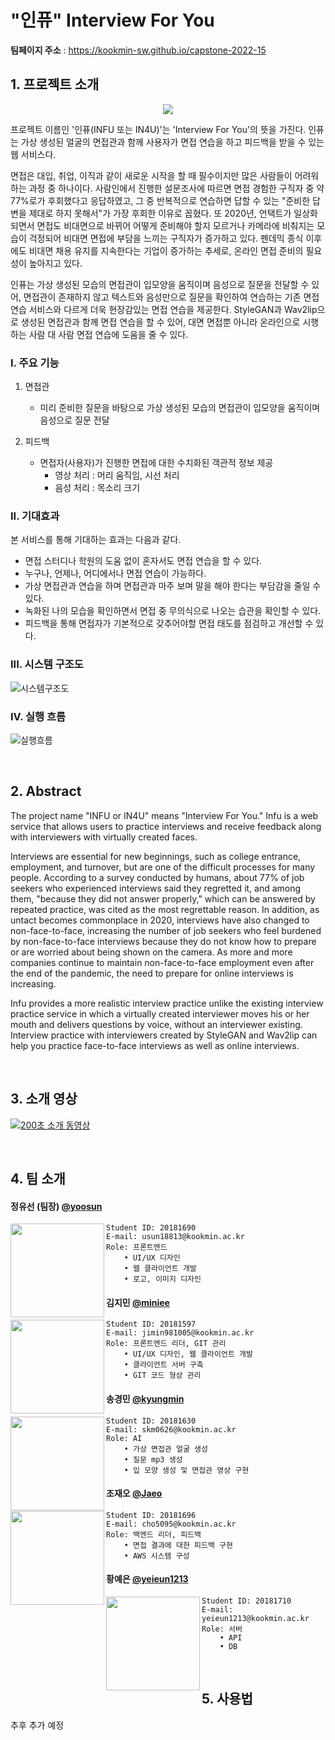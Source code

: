 # "인퓨" Interview For You

**팀페이지 주소** : https://kookmin-sw.github.io/capstone-2022-15

## 1. 프로젝트 소개
<p align="center"><img src="https://user-images.githubusercontent.com/39540525/158740938-f31ba6ad-a470-444c-b433-1924d181d633.png"></p>

프로젝트 이름인 '인퓨(INFU 또는 IN4U)'는 'Interview For You'의 뜻을 가진다. 
인퓨는 가상 생성된 얼굴의 면접관과 함께 사용자가 면접 연습을 하고 피드백을 받을 수 있는 웹 서비스다.

<!-- 이어서 프로젝트의 필요성에 대해 설명하겠습니다. -->
면접은 대입, 취업, 이직과 같이 새로운 시작을 할 때 필수이지만 많은 사람들이 어려워 하는 과정 중 하나이다.
사람인에서 진행한 설문조사에 따르면 면접 경험한 구직자 중 약 77%로가 후회했다고 응답하였고, 그 중 반복적으로 연습하면 답할 수 있는 "준비한 답변을 제대로 하지 못해서"가 가장 후회한 이유로 꼽혔다.
또 2020년, 언택트가 일상화 되면서 면접도 비대면으로 바뀌어 어떻게 준비해야 할지 모르거나 카메라에 비춰지는 모습이 걱정되어 비대면 면접에 부담을 느끼는 구직자가 증가하고 있다.
펜데믹 종식 이후에도 비대면 채용 유지를 지속한다는 기업이 증가하는 추세로, 온라인 면접 준비의 필요성이 높아지고 있다.

인퓨는 가상 생성된 모습의 면접관이 입모양을 움직이며 음성으로 질문을 전달할 수 있어, 면접관이 존재하지 않고 텍스트와 음성만으로 질문을 확인하여 연습하는 기존 면접 연습 서비스와 다르게 더욱 현장감있는 면접 연습을 제공한다.
StyleGAN과 Wav2lip으로 생성된 면접관과 함께 면접 연습을 할 수 있어, 대면 면접뿐 아니라 온라인으로 시행하는 사람 대 사람 면접 연습에 도움을 줄 수 있다.

<!-- 인퓨의 주요 기능 및 기대 효과는 다음과 같다. -->

<!-- 앞서 본 기존의 서비스들과 저희 인퓨의 차별점은 바로 면접관이 있다는 것입니다.  -->


### I. 주요 기능 

1.  면접관 
    - 미리 준비한 질문을 바탕으로 가상 생성된 모습의 면접관이 입모양을 움직이며 음성으로 질문 전달 
  
2. 피드백 
    - 면접자(사용자)가 진행한 면접에 대한 수치화된 객관적 정보 제공
        - 영상 처리 : 머리 움직임, 시선 처리 
        - 음성 처리 : 목소리 크기


### II. 기대효과

본 서비스를 통해 기대하는 효과는 다음과 같다.
- 면접 스터디나 학원의 도움 없이 혼자서도 면접 연습을 할 수 있다.
- 누구나, 언제나, 어디에서나 면접 연습이 가능하다.
- 가상 면접관과 연습을 하며 면접관과 마주 보며 말을 해야 한다는 부담감을 줄일 수 있다.
- 녹화된 나의 모습을 확인하면서 면접 중 무의식으로 나오는 습관을 확인할 수 있다.
- 피드백을 통해 면접자가 기본적으로 갖추어야할 면접 태도를 점검하고 개선할 수 있다.
 

### III. 시스템 구조도

![시스템구조도](https://user-images.githubusercontent.com/39400030/161415301-85eeded3-ab7d-420a-88b3-d9ce7bb8c17e.jpeg)
<!-- <img width="1440" alt="시스템구조도" src="https://user-images.githubusercontent.com/39400030/161415199-beed98b6-9382-4046-bf38-957439de9734.png"> -->


### IV. 실행 흐름 

![실행흐름](https://user-images.githubusercontent.com/39400030/161415304-4ee441bd-9f23-464f-bb90-4d053e1a8b66.jpeg)
 <!-- <img width="1440" alt="실행흐름" src="https://user-images.githubusercontent.com/39400030/161415203-c5c2d4ac-6bcd-4b46-b6d8-aaf868c4026e.png"> -->

<br>

## 2. Abstract
The project name "INFU or IN4U" means "Interview For You."
Infu is a web service that allows users to practice interviews and receive feedback along with interviewers with virtually created faces.

Interviews are essential for new beginnings, such as college entrance, employment, and turnover, but are one of the difficult processes for many people.
According to a survey conducted by humans, about 77% of job seekers who experienced interviews said they regretted it, and among them, "because they did not answer properly," which can be answered by repeated practice, was cited as the most regrettable reason.
In addition, as untact becomes commonplace in 2020, interviews have also changed to non-face-to-face, increasing the number of job seekers who feel burdened by non-face-to-face interviews because they do not know how to prepare or are worried about being shown on the camera.
As more and more companies continue to maintain non-face-to-face employment even after the end of the pandemic, the need to prepare for online interviews is increasing.

Infu provides a more realistic interview practice unlike the existing interview practice service in which a virtually created interviewer moves his or her mouth and delivers questions by voice, without an interviewer existing.
Interview practice with interviewers created by StyleGAN and Wav2lip can help you practice face-to-face interviews as well as online interviews.

<br>

## 3. 소개 영상

<!-- [200초 소개 동영상](https://www.youtube.com/watch?v=7H8VzdCyxu0&feature=youtu.be) -->
[![200초 소개 동영상](https://user-images.githubusercontent.com/39400030/161255151-c149c739-6f6d-4eed-b79a-25bb87b332dc.png)](https://www.youtube.com/watch?v=7H8VzdCyxu0&feature=youtu.be)

<!-- <img width="1440" alt="200초소개동영상썸네일" src="https://user-images.githubusercontent.com/39400030/161255151-c149c739-6f6d-4eed-b79a-25bb87b332dc.png">
![200초소개동영상썸네일크롭](https://user-images.githubusercontent.com/39400030/161255171-7454753f-0751-4c2f-b490-e7ab5637597e.jpeg) -->

<br>

## 4. 팀 소개

#### 정유선 (팀장) [@yoosun](https://github.com/usun813)
<img align="left" src="https://user-images.githubusercontent.com/39400030/161191794-c365e6c8-3a43-4030-84cb-b875f90637bd.png" width="150" height="150"/>

```
Student ID: 20181690
E-mail: usun18813@kookmin.ac.kr
Role: 프론트엔드
    • UI/UX 디자인
    • 웹 클라이언트 개발
    • 로고, 이미지 디자인 
```

#### 김지민 [@miniee](https://github.com/JiminK)
<img align="left" src="https://user-images.githubusercontent.com/39400030/161191988-d428db0a-437a-47e8-b90d-17d4b82c52a2.png" width="150" height="150"/>

```
Student ID: 20181597
E-mail: jimin981005@kookmin.ac.kr
Role: 프론트엔드 리더, GIT 관리
    • UI/UX 디자인, 웹 클라이언트 개발
    • 클라이언트 서버 구축
    • GIT 코드 형상 관리
```


#### 송경민 [@kyungmin](https://github.com/skm0626)
<img align="left" src="https://user-images.githubusercontent.com/39400030/161191790-ffb69be5-2a37-4772-a9ae-832c82c448f5.png" width="150" height="150"/>

```
Student ID: 20181630
E-mail: skm0626@kookmin.ac.kr
Role: AI
    • 가상 면접관 얼굴 생성
    • 질문 mp3 생성
    • 입 모양 생성 및 면접관 영상 구현 
```


#### 조재오 [@Jaeo](https://github.com/Grievle)
<img align="left" src="https://user-images.githubusercontent.com/39400030/161191993-adfc28e6-3653-485c-9dac-8d0ac1a23d05.png" width="150" height="150"/>

```
Student ID: 20181696
E-mail: cho5095@kookmin.ac.kr
Role: 백엔드 리더, 피드백
    • 면접 결과에 대한 피드백 구현
    • AWS 시스템 구성  

```


#### 황예은 [@yeieun1213](https://github.com/yeieun1213)
<img align="left" src="https://user-images.githubusercontent.com/39400030/161310314-1dd32fbb-6579-4d8b-aa35-35c8f2ec1d99.png" width="150" height="150"/>

```
Student ID: 20181710
E-mail: yeieun1213@kookmin.ac.kr
Role: 서버
    • API
    • DB 

```

<br>

## 5. 사용법

추후 추가 예정